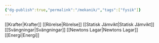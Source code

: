```yaml
---
{"dg-publish":true,"permalink":"/mekanik/","tags":["fysik"]}
---
```



[[Krafter\|Krafter]]
[[Rörelse\|Rörelse]]
[[Statisk Jämvikt\|Statisk Jämvikt]]
[[Svängningar\|Svängningar]]
[[Newtons Lagar\|Newtons Lagar]]
[[Energi\|Energi]]